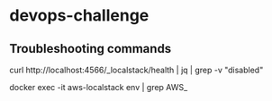 # devops-challenge

## Troubleshooting commands

curl http://localhost:4566/_localstack/health | jq | grep -v "disabled"

docker exec -it aws-localstack env | grep AWS_